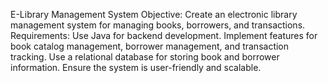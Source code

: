 E-Library Management System
Objective: Create an electronic library management system for managing books, borrowers, and transactions.
Requirements:
Use Java for backend development.
Implement features for book catalog management, borrower management, and transaction tracking.
Use a relational database for storing book and borrower information.
Ensure the system is user-friendly and scalable.
